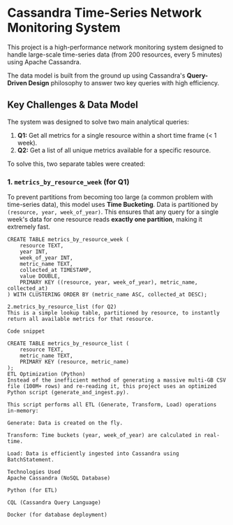 # Cassandra Time-Series Network Monitoring System

This project is a high-performance network monitoring system designed to handle large-scale time-series data (from 200 resources, every 5 minutes) using Apache Cassandra.

The data model is built from the ground up using Cassandra's **Query-Driven Design** philosophy to answer two key queries with high efficiency.

## Key Challenges & Data Model

The system was designed to solve two main analytical queries:
1.  **Q1:** Get all metrics for a single resource within a short time frame (< 1 week).
2.  **Q2:** Get a list of all unique metrics available for a specific resource.

To solve this, two separate tables were created:

### 1. `metrics_by_resource_week` (for Q1)
To prevent partitions from becoming too large (a common problem with time-series data), this model uses **Time Bucketing**. Data is partitioned by `(resource, year, week_of_year)`. This ensures that any query for a single week's data for one resource reads **exactly one partition**, making it extremely fast.

```cql
CREATE TABLE metrics_by_resource_week (
    resource TEXT,
    year INT,
    week_of_year INT,
    metric_name TEXT,
    collected_at TIMESTAMP,
    value DOUBLE,
    PRIMARY KEY ((resource, year, week_of_year), metric_name, collected_at)
) WITH CLUSTERING ORDER BY (metric_name ASC, collected_at DESC);

2.metrics_by_resource_list (for Q2)
This is a simple lookup table, partitioned by resource, to instantly return all available metrics for that resource.

Code snippet

CREATE TABLE metrics_by_resource_list (
    resource TEXT,
    metric_name TEXT,
    PRIMARY KEY (resource, metric_name)
);
ETL Optimization (Python)
Instead of the inefficient method of generating a massive multi-GB CSV file (100M+ rows) and re-reading it, this project uses an optimized Python script (generate_and_ingest.py).

This script performs all ETL (Generate, Transform, Load) operations in-memory:

Generate: Data is created on the fly.

Transform: Time buckets (year, week_of_year) are calculated in real-time.

Load: Data is efficiently ingested into Cassandra using BatchStatement.

Technologies Used
Apache Cassandra (NoSQL Database)

Python (for ETL)

CQL (Cassandra Query Language)

Docker (for database deployment)

